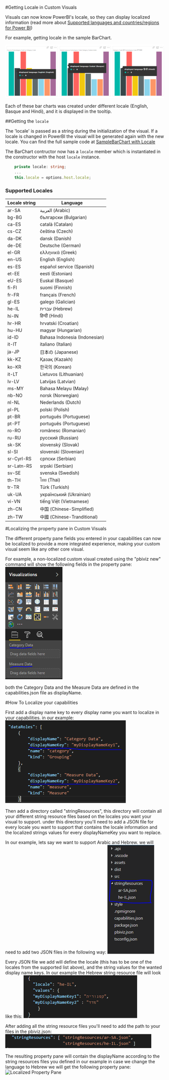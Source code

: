 #Getting Locale in Custom Visuals 

Visuals can now know PowerBI's locale, so they can display localized information
(read more about [Supported languages and countries/regions for Power BI](https://powerbi.microsoft.com/en-us/documentation/powerbi-supported-languages/))

For example, getting locale in the sample BarChart.

![Sample BarChart with Locale](../images/LocaleInSampleBarChart.png)

Each of these bar charts was created under different locale (English, Basque and Hindi), and it is displayed in the tooltip.

##Getting the `locale`

The 'locale' is passed as a string during the initialization of the visual. If a locale is changed in PowerBI the visual will be generated again with the new locale.
You can find the full sample code at [SampleBarChart with Locale](https://github.com/Microsoft/PowerBI-visuals-sampleBarChart/commit/388670c71a873bf7412e771164ea3cbb8522a63e)

The BarChart contructor now has a `locale` member which is instantiated in the constructor with the host `locale` instance.

```typescript
    private locale: string;
    ...
    this.locale = options.host.locale;
```

### Supported Locales
Locale string | Language
--------------|----------------------
ar-SA | العربية (Arabic)
bg-BG | български (Bulgarian)
ca-ES | català (Catalan)
cs-CZ | čeština (Czech)
da-DK | dansk (Danish)
de-DE | Deutsche (German)
el-GR | ελληνικά (Greek)
en-US | English (English)
es-ES | español service (Spanish)
et-EE | eesti (Estonian)
eU-ES | Euskal (Basque)
fi-FI | suomi (Finnish)
fr-FR | français (French)
gl-ES | galego (Galician)
he-IL | עברית (Hebrew)
hi-IN | हिन्दी (Hindi)
hr-HR | hrvatski (Croatian)
hu-HU | magyar (Hungarian)
id-ID | Bahasa Indonesia (Indonesian)
it-IT | italiano (Italian)
ja-JP | 日本の (Japanese)
kk-KZ | Қазақ (Kazakh)
ko-KR | 한국의 (Korean)
it-LT | Lietuvos (Lithuanian)
lv-LV | Latvijas (Latvian)
ms-MY | Bahasa Melayu (Malay)
nb-NO | norsk (Norwegian)
nl-NL | Nederlands (Dutch)
pl-PL | polski (Polish)
pt-BR | português (Portuguese)
pt-PT | português (Portuguese)
ro-RO | românesc (Romanian)
ru-RU | русский (Russian)
sk-SK | slovenský (Slovak)
sl-SI | slovenski (Slovenian)
sr-Cyrl-RS | српски (Serbian)
sr-Latn-RS | srpski (Serbian)
sv-SE | svenska (Swedish)
th-TH | ไทย (Thai)
tr-TR | Türk (Turkish)
uk-UA | український (Ukrainian)
vi-VN | tiếng Việt (Vietnamese)
zh-CN | 中国 (Chinese-Simplified)
zh-TW | 中國 (Chinese-Tranditional)

#Localizing the property pane in Custom Visuals

The different property pane fields you entered in your capabilities can now be localized to provide a more integrated experience,
making your custom visual seem like any other core visual.

For example, a non-localized custom visual created using the "pbiviz new" command will show the following fields in the property pane:
![not Localized Property Pane](../images/notLocalizedPropertyPane.png)

both the Category Data and the Measure Data are defined in the capabilities.json file as displayName.



#How To Localize your capabilities

First add a display name key to every display name you want to localize in your capabilities.
in our example:
![Adding Display Name Keys](../images/displayNameKey.png)

Then add a directory called "stringResources", this directory will contain all your different string resource files based on the locales you want your visual to support.
under this directory you'll need to add a JSON file for every locale you want to support that contains the locale information and the localized strings values for every displayNameKey you want to replace.

In our example, lets say we want to support Arabic and Hebrew.
we will need to add two JSON files in the following way:
![Adding String Resources](../images/stringResourcesFiles.png)

Every JSON file we add will define the locale (this has to be one of the locales from the supported list above),
and the string values for the wanted display name keys.
In our example the Hebrew string resource file will look like this:
![Hebrew String Resource](../images/hebrewStringResource.png)

After adding all the string resource files you'll need to add the path to your files in the pbiviz.json:
![Adding StringResources Paths](../images/stringResourcePath.png)

The resulting property pane will contain the displayName according to the string resources files you defined
in our example in case we change the language to Hebrew we will get the following property pane:
![Localized Property Pane](../images/localizedPropertyPane)
